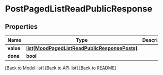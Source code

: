 # PostPagedListReadPublicResponse

## Properties
Name | Type | Description | Notes
------------ | ------------- | ------------- | -------------
**value** | [**list[MoodPagedListReadPublicResponsePosts]**](MoodPagedListReadPublicResponsePosts.md) |  | [optional] 
**done** | **bool** |  | [optional] 

[[Back to Model list]](../README.md#documentation-for-models) [[Back to API list]](../README.md#documentation-for-api-endpoints) [[Back to README]](../README.md)


